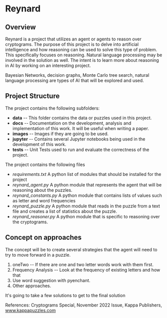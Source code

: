 # Reynard

## Overview 
Reynard is a project that utilizes an agent or agents to reason over cryptograms. The purpose of this project is to delve into artificial intelligence and how reasoning can be used to solve this type of problem.  This specifically focuses on reasoning.  Natural language processing may be involved in the solution as well.  The intent is to learn more about reasoning in AI by working on an interesting project.

Bayesian Networks, decision graphs, Monte Carlo tree search, natural language processing are types of AI that will be explored and used.

## Project Structure
The project contains the following subfolders:
- **data** -- This folder contains the data or puzzles used in this project. 
- **docs** -- Documentation on the development, analysis and implementation of this work.  It will be useful when writing a paper.
- **images** -- Images if they are going to be used. 
- **jupyter** -- Contains several Jupyter notebooks being used in the development of this work.
- **tests** -- Unit Tests used to run and evaluate the correctness of the project.

The project contains the following files
- *requirements.txt* A python list of modules that should be installed for the project
- *reynard_agent.py* A python module that represents the agent that will be reasoning about the puzzles.
- *reynard_constants.py* A python module that contains lists of values such as letter and word frequencies
- *reynard_puzzle.py* A python module that reads in the puzzle from a text file and creates a list of statistics about the puzzle.
- *reynard_reasoner.py* A python module that is specific to reasoning over the cryptograms.


## Concept on approaches
The concept will be to create several strategies that the agent will need to try to move forward in a puzzle.

1. oneTwo -- If there are one and two letter words work with them first.
2. Frequency Analysis -- Look at the frequency of existing letters and how that 
3. Use word suggestion with pyenchant.
4. Other approaches.

It's going to take a few solutions to get to the final solution




References:
Cryptograms Special, November 2022 Issue, Kappa Publishers, www.kappapuzzles.com